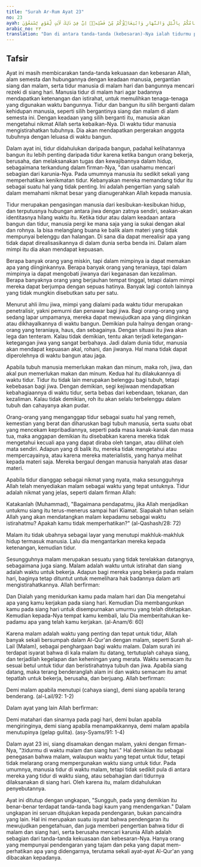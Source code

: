 ```yaml
---
title: "Surah Ar-Rum Ayat 23"
no: 23
ayah: وَمِنْ اٰيٰتِهٖ مَنَامُكُمْ بِالَّيْلِ وَالنَّهَارِ وَابْتِغَاۤؤُكُمْ مِّنْ فَضْلِهٖۗ اِنَّ فِيْ ذٰلِكَ لَاٰيٰتٍ لِّقَوْمٍ يَّسْمَعُوْنَ
arabic_no: ٢٣
translation: "Dan di antara tanda-tanda (kebesaran)-Nya ialah tidurmu pada waktu malam dan siang hari dan usahamu mencari sebagian dari karunia-Nya. Sungguh, pada yang demikian itu benar-benar terdapat tanda-tanda bagi kaum yang mendengarkan. "
---
```


## Tafsir

Ayat ini masih membicarakan tanda-tanda kekuasaan dan kebesaran Allah, alam semesta dan hubungannya dengan keadaan manusia, pergantian siang dan malam, serta tidur manusia di malam hari dan bangunnya mencari rezeki di siang hari. Manusia tidur di malam hari agar badannya mendapatkan ketenangan dan istirahat, untuk memulihkan tenaga-tenaga yang digunakan waktu bangunnya. Tidur dan bangun itu silih berganti dalam kehidupan manusia, seperti silih bergantinya siang dan malam di alam semesta ini. Dengan keadaan yang silih berganti itu, manusia akan mengetahui nikmat Allah serta kebaikan-Nya. Di waktu tidur manusia mengistirahatkan tubuhnya. Dia akan mendapatkan pergerakan anggota tubuhnya dengan leluasa di waktu bangun.

Dalam ayat ini, tidur didahulukan daripada bangun, padahal kelihatannya bangun itu lebih penting daripada tidur karena ketika bangun orang bekerja, berusaha, dan melaksanakan tugas dan kewajibannya dalam hidup, sebagaimana terkandung dalam firman-Nya, "dan usahamu mencari sebagian dari karunia-Nya. Pada umumnya manusia itu sedikit sekali yang memperhatikan kenikmatan tidur. Kebanyakan mereka memandang tidur itu sebagai suatu hal yang tidak penting. Ini adalah pengertian yang salah dalam memahami nikmat besar yang dianugerahkan Allah kepada manusia.

Tidur merupakan pengasingan manusia dari kesibukan-kesibukan hidup, dan terputusnya hubungan antara jiwa dengan zatnya sendiri, seakan-akan identitasnya hilang waktu itu. Ketika tidur atau dalam keadaan antara bangun dan tidur, manusia pergi ke mana saja yang ia sukai dengan akal dan rohnya. Ia bisa melanglang buana ke balik alam materi yang tidak mempunyai belenggu dan halangan. Di sana dia dapat merealisir apa yang tidak dapat direalisasikannya di dalam dunia serba benda ini. Dalam alam mimpi itu dia akan mendapat kepuasan.

Berapa banyak orang yang miskin, tapi dalam mimpinya ia dapat memakan apa yang diinginkannya. Berapa banyak orang yang teraniaya, tapi dalam mimpinya ia dapat mengobati jiwanya dari keganasan dan kezaliman. Berapa banyaknya orang yang berjauhan tempat tinggal, tetapi dalam mimpi mereka dapat berjumpa dengan sepuas hatinya. Banyak lagi contoh lainnya yang tidak mungkin disebutkan satu per satu.

Menurut ahli ilmu jiwa, mimpi yang dialami pada waktu tidur merupakan penetralisir, yakni pemurni dan penawar bagi jiwa. Bagi orang-orang yang sedang lapar umpamanya, mereka dapat mewujudkan apa yang diinginkan atau dikhayalkannya di waktu bangun. Demikian pula halnya dengan orang-orang yang teraniaya, haus, dan sebagainya. Dengan situasi itu jiwa akan lega dan tenteram. Kalau tidak demikian, tentu akan terjadi ketegangan-ketegangan jiwa yang sangat berbahaya. Jadi dalam dunia tidur, manusia akan mendapat kepuasan akal, rohani, dan jiwanya. Hal mana tidak dapat diperolehnya di waktu bangun atau jaga.

Apabila tubuh manusia memerlukan makan dan minum, maka roh, jiwa, dan akal pun memerlukan makan dan minum. Kedua hal itu dilakukannya di waktu tidur. Tidur itu tidak lain merupakan belenggu bagi tubuh, tetapi kebebasan bagi jiwa. Dengan demikian, segi kejiwaan mendapatkan kebahagiaannya di waktu tidur, serta bebas dari kebendaan, tekanan, dan kezaliman. Kalau tidak demikian, roh itu akan selalu terbelenggu dalam tubuh dan cahayanya akan pudar.

Orang-orang yang menganggap tidur sebagai suatu hal yang remeh, kemestian yang berat dan diharuskan bagi tubuh manusia, serta suatu obat yang mencekam kepribadiannya, seperti pada masa kanak-kanak dan masa tua, maka anggapan demikian itu disebabkan karena mereka tidak mengetahui kecuali apa yang dapat diraba oleh tangan, atau dilihat oleh mata sendiri. Adapun yang di balik itu, mereka tidak mengetahui atau mempercayainya, atau karena mereka materialistis, yang hanya melihat kepada materi saja. Mereka bergaul dengan manusia hanyalah atas dasar materi. 

Apabila tidur dianggap sebagai nikmat yang nyata, maka sesungguhnya Allah telah menyediakan malam sebagai waktu yang tepat untuknya. Tidur adalah nikmat yang jelas, seperti dalam firman Allah:

Katakanlah (Muhammad), "Bagaimana pendapatmu, jika Allah menjadikan untukmu siang itu terus-menerus sampai hari Kiamat. Siapakah tuhan selain Allah yang akan mendatangkan malam kepadamu sebagai waktu istirahatmu? Apakah kamu tidak memperhatikan?" (al-Qashash/28: 72)

Malam itu tidak ubahnya sebagai layar yang menutupi makhluk-makhluk hidup termasuk manusia. Lalu dia mengantarkan mereka kepada ketenangan, kemudian tidur.

Sesungguhnya malam merupakan sesuatu yang tidak terelakkan datangnya, sebagaimana juga siang. Malam adalah waktu untuk istirahat dan siang adalah waktu untuk bekerja. Adapun bagi mereka yang bekerja pada malam hari, baginya tetap dituntut untuk memelihara hak badannya dalam arti mengistirahatkannya. Allah berfirman:

Dan Dialah yang menidurkan kamu pada malam hari dan Dia mengetahui apa yang kamu kerjakan pada siang hari. Kemudian Dia membangunkan kamu pada siang hari untuk disempurnakan umurmu yang telah ditetapkan. Kemudian kepada-Nya tempat kamu kembali, lalu Dia memberitahukan ke-padamu apa yang telah kamu kerjakan. (al-Anam/6: 60)

Karena malam adalah waktu yang penting dan tepat untuk tidur, Allah banyak sekali bersumpah dalam Al-Qur'an dengan malam, seperti Surah al-Lail (Malam), sebagai penghargaan bagi waktu malam. Dalam surah ini terdapat isyarat bahwa di kala malam itu datang, tertutuplah cahaya siang, dan terjadilah kegelapan dan keheningan yang merata. Waktu semacam itu sesuai betul untuk tidur dan beristirahatnya tubuh dan jiwa. Apabila siang datang, maka terang benderanglah alam ini dan waktu semacam itu amat tepatlah untuk bekerja, berusaha, dan berjuang. Allah berfirman:

Demi malam apabila menutupi (cahaya siang), demi siang apabila terang benderang. (al-Lail/92: 1-2)

Dalam ayat yang lain Allah berfirman:

Demi matahari dan sinarnya pada pagi hari, demi bulan apabila mengiringinya, demi siang apabila menampakkannya, demi malam apabila menutupinya (gelap gulita). (asy-Syams/91: 1-4)

Dalam ayat 23 ini, siang disamakan dengan malam, yakni dengan firman-Nya, "¦tidurmu di waktu malam dan siang hari." Hal demikian itu sebagai penegasan bahwa malam, walaupun waktu yang tepat untuk tidur, tetapi tidak melarang orang mempergunakan waktu siang untuk tidur. Pada umumnya, manusia tidur di waktu malam, tetapi tidak sedikit pula di antara mereka yang tidur di waktu siang, atau sebahagian dari tidurnya dilaksanakan di siang hari. Oleh karena itu, malam didahulukan penyebutannya.

Ayat ini ditutup dengan ungkapan, "Sungguh, pada yang demikian itu benar-benar terdapat tanda-tanda bagi kaum yang mendengarkan." Dalam ungkapan ini seruan ditujukan kepada pendengaran, bukan pancaindra yang lain. Hal ini merupakan suatu isyarat bahwa pendengaran itu mewujudkan pengetahuan, dan juga memberi pengertian bahwa tidur di malam dan siang hari, serta berusaha mencari karunia Allah adalah sebagian dari tanda-tanda kekuasaan dan kebesaran-Nya. Hanya orang yang mempunyai pendengaran yang tajam dan peka yang dapat mem-perhatikan apa yang didengarnya, terutama sekali ayat-ayat Al-Qur'an yang dibacakan kepadanya.